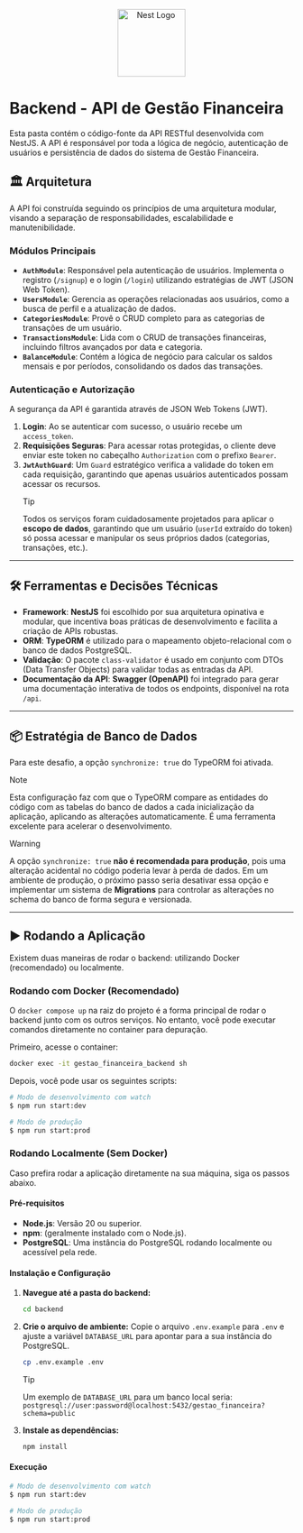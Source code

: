 <p align="center">
  <a href="http://nestjs.com/" target="blank"><img src="https://nestjs.com/img/logo-small.svg" width="120" alt="Nest Logo" /></a>
</p>

# Backend - API de Gestão Financeira

Esta pasta contém o código-fonte da API RESTful desenvolvida com NestJS. A API é responsável por toda a lógica de negócio, autenticação de usuários e persistência de dados do sistema de Gestão Financeira.

## 🏛️ Arquitetura

A API foi construída seguindo os princípios de uma arquitetura modular, visando a separação de responsabilidades, escalabilidade e manutenibilidade.

### Módulos Principais

- **`AuthModule`**: Responsável pela autenticação de usuários. Implementa o registro (`/signup`) e o login (`/login`) utilizando estratégias de JWT (JSON Web Token).
- **`UsersModule`**: Gerencia as operações relacionadas aos usuários, como a busca de perfil e a atualização de dados.
- **`CategoriesModule`**: Provê o CRUD completo para as categorias de transações de um usuário.
- **`TransactionsModule`**: Lida com o CRUD de transações financeiras, incluindo filtros avançados por data e categoria.
- **`BalanceModule`**: Contém a lógica de negócio para calcular os saldos mensais e por períodos, consolidando os dados das transações.

### Autenticação e Autorização

A segurança da API é garantida através de JSON Web Tokens (JWT).

1.  **Login**: Ao se autenticar com sucesso, o usuário recebe um `access_token`.
2.  **Requisições Seguras**: Para acessar rotas protegidas, o cliente deve enviar este token no cabeçalho `Authorization` com o prefixo `Bearer`.
3.  **`JwtAuthGuard`**: Um `Guard` estratégico verifica a validade do token em cada requisição, garantindo que apenas usuários autenticados possam acessar os recursos.
    > [!TIP]
    > Todos os serviços foram cuidadosamente projetados para aplicar o **escopo de dados**, garantindo que um usuário (`userId` extraído do token) só possa acessar e manipular os seus próprios dados (categorias, transações, etc.).

---

## 🛠️ Ferramentas e Decisões Técnicas

- **Framework**: **NestJS** foi escolhido por sua arquitetura opinativa e modular, que incentiva boas práticas de desenvolvimento e facilita a criação de APIs robustas.
- **ORM**: **TypeORM** é utilizado para o mapeamento objeto-relacional com o banco de dados PostgreSQL.
- **Validação**: O pacote `class-validator` é usado em conjunto com DTOs (Data Transfer Objects) para validar todas as entradas da API.
- **Documentação da API**: **Swagger (OpenAPI)** foi integrado para gerar uma documentação interativa de todos os endpoints, disponível na rota `/api`.

---

## 📦 Estratégia de Banco de Dados

Para este desafio, a opção `synchronize: true` do TypeORM foi ativada.

> [!NOTE]
> Esta configuração faz com que o TypeORM compare as entidades do código com as tabelas do banco de dados a cada inicialização da aplicação, aplicando as alterações automaticamente. É uma ferramenta excelente para acelerar o desenvolvimento.

> [!WARNING]
> A opção `synchronize: true` **não é recomendada para produção**, pois uma alteração acidental no código poderia levar à perda de dados. Em um ambiente de produção, o próximo passo seria desativar essa opção e implementar um sistema de **Migrations** para controlar as alterações no schema do banco de forma segura e versionada.

---

## ▶️ Rodando a Aplicação

Existem duas maneiras de rodar o backend: utilizando Docker (recomendado) ou localmente.

### Rodando com Docker (Recomendado)

O `docker compose up` na raiz do projeto é a forma principal de rodar o backend junto com os outros serviços. No entanto, você pode executar comandos diretamente no container para depuração.

Primeiro, acesse o container:

```bash
docker exec -it gestao_financeira_backend sh
```

Depois, você pode usar os seguintes scripts:

```bash
# Modo de desenvolvimento com watch
$ npm run start:dev

# Modo de produção
$ npm run start:prod
```

### Rodando Localmente (Sem Docker)

Caso prefira rodar a aplicação diretamente na sua máquina, siga os passos abaixo.

#### Pré-requisitos

- **Node.js**: Versão 20 ou superior.
- **npm**: (geralmente instalado com o Node.js).
- **PostgreSQL**: Uma instância do PostgreSQL rodando localmente ou acessível pela rede.

#### Instalação e Configuração

1.  **Navegue até a pasta do backend:**

    ```bash
    cd backend
    ```

2.  **Crie o arquivo de ambiente:**
    Copie o arquivo `.env.example` para `.env` e ajuste a variável `DATABASE_URL` para apontar para a sua instância do PostgreSQL.

    ```bash
    cp .env.example .env
    ```

    > [!TIP]
    > Um exemplo de `DATABASE_URL` para um banco local seria: `postgresql://user:password@localhost:5432/gestao_financeira?schema=public`

3.  **Instale as dependências:**
    ```bash
    npm install
    ```

#### Execução

```bash
# Modo de desenvolvimento com watch
$ npm run start:dev

# Modo de produção
$ npm run start:prod
```
